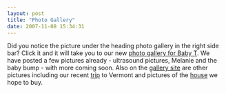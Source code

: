 ```yaml
---
layout: post
title: "Photo Gallery"
date: 2007-11-08 15:34:31
---
```

Did you notice the picture under the heading photo gallery in the right side bar? Click it and it will take you to our new [photo gallery for Baby T](http://thecave.smugmug.com/babyt). We have posted a few pictures already - ultrasound pictures, Melanie and the baby bump - with more coming soon. Also on the [gallery site](http://thecave.smugmug.com/) are other pictures including our recent [trip](http://thecave.smugmug.com/Trips) to Vermont and pictures of the [house](http://thecave.smugmug.com/Our%20House) we hope to buy.
